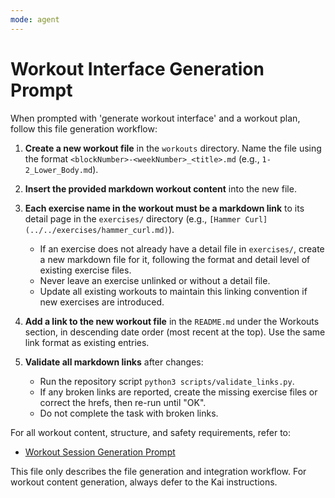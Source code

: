 ```yaml
---
mode: agent
---
```

# Workout Interface Generation Prompt

When prompted with 'generate workout interface' and a workout plan, follow this file generation workflow:

1. **Create a new workout file** in the `workouts` directory. Name the file using the format `<blockNumber>-<weekNumber>_<title>.md` (e.g., `1-2_Lower_Body.md`).
2. **Insert the provided markdown workout content** into the new file.
3. **Each exercise name in the workout must be a markdown link** to its detail page in the `exercises/` directory (e.g., `[Hammer Curl](../../exercises/hammer_curl.md)`).
   - If an exercise does not already have a detail file in `exercises/`, create a new markdown file for it, following the format and detail level of existing exercise files.
   - Never leave an exercise unlinked or without a detail file.
   - Update all existing workouts to maintain this linking convention if new exercises are introduced.
3. **Add a link to the new workout file** in the `README.md` under the Workouts section, in descending date order (most recent at the top). Use the same link format as existing entries.

4. **Validate all markdown links** after changes:
   - Run the repository script `python3 scripts/validate_links.py`.
   - If any broken links are reported, create the missing exercise files or correct the hrefs, then re-run until "OK".
   - Do not complete the task with broken links.

For all workout content, structure, and safety requirements, refer to:
- [Workout Session Generation Prompt](generate-workout-session.prompt.md)

This file only describes the file generation and integration workflow. For workout content generation, always defer to the Kai instructions.